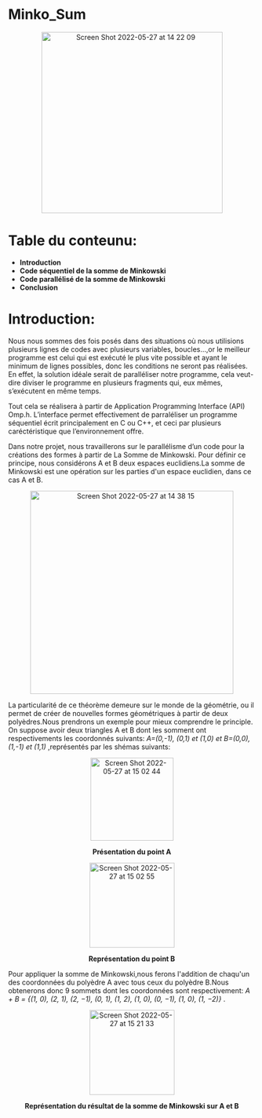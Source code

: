 # Minko_Sum

<p align='center'><img width="369" alt="Screen Shot 2022-05-27 at 14 22 09" src="https://user-images.githubusercontent.com/94130783/170708012-2651cd68-5378-4b61-ab9e-f95a1bd95ab4.png">
</img> </p>

# Table du conteunu:
<ul>
  <li> <b> Introduction </b> </li> 
  <li> <b> Code séquentiel de la somme de Minkowski </b> </li>
  <li> <b> Code parallélisé de la somme de Minkowski </b> </li>
  <li> <b> Conclusion </b> </li>
  </ul>
  
  # Introduction:
 
  Nous nous sommes des fois posés dans des situations où nous utilisions plusieurs lignes de codes avec plusieurs variables, boucles…,or le meilleur programme est celui qui est exécuté le plus vite possible et ayant le minimum de lignes possibles, donc les conditions ne seront pas réalisées. En effet, la solution idéale serait de paralléliser notre programme, cela veut-dire diviser le programme en plusieurs fragments qui, eux mêmes, s’exécutent en même temps. 
 
Tout cela se réalisera à partir de Application Programming Interface (API) Omp.h. L’interface permet effectivement de parraléliser un programme séquentiel écrit principalement en C ou C++, et ceci par plusieurs caréctéristique que l’environnement offre.

  Dans notre projet, nous travaillerons sur le parallélisme d’un code pour la créations des formes à partir de La Somme de Minkowski. Pour définir ce principe, nous considérons A et B deux espaces euclidiens.La somme de Minkowski est une opération sur les parties d'un espace euclidien, dans ce cas A et B.
 
<p align='center'> <img width="414" alt="Screen Shot 2022-05-27 at 14 38 15" src="https://user-images.githubusercontent.com/94130783/170710625-64316cc9-afda-4db1-bc10-cb2e952ad9ff.png"> </p>

La particularité de ce théorème demeure sur le monde de la géométrie, ou il permet de créer de nouvelles formes géométriques à partir de deux polyèdres.Nous prendrons un exemple pour mieux comprendre le principle. On suppose avoir deux triangles A et B dont les somment ont respectivements les coordonnés suivants:
<i> A=(0,-1), (0,1) et (1,0) et B=(0,0), (1,-1) et (1,1) </i>,représentés par les shémas suivants:

<p align='center'><img width="169" alt="Screen Shot 2022-05-27 at 15 02 44" src="https://user-images.githubusercontent.com/94130783/170715010-769ab7e3-9de0-4642-9147-f7cb0eb070a6.png"> </img> </p>
<p align='center'> <b> Présentation du point A </b> </p>

<p align='center'> <img width="173" alt="Screen Shot 2022-05-27 at 15 02 55" src="https://user-images.githubusercontent.com/94130783/170715576-f3755914-c21b-48c2-8f59-8c39c242507f.png"> </img> </p>
 </p>
 <p align='center'> <b> Représentation du point B </b> </p>
 
 Pour appliquer la somme de Minkowski,nous ferons l'addition de chaqu'un des coordonnées du polyèdre A avec tous ceux du polyèdre B.Nous obtenerons donc 9 sommets dont les coordonnées sont respectivement: <i> A + B = {(1, 0), (2, 1), (2, −1), (0, 1), (1, 2), (1, 0), (0, −1), (1, 0), (1, −2)} </i>. 
 <p align='center'> <img width="173" alt="Screen Shot 2022-05-27 at 15 21 33" src="https://user-images.githubusercontent.com/94130783/170718433-31569344-b6b6-4dfc-a3ef-1bd8950a3992.png"> </img> </p>
 <p align='center'> <b> Représentation du résultat de la somme de Minkowski sur A et B </b> </p>
